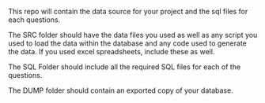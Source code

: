 This repo will contain the data source for your project and the sql files for each questions.

The SRC folder should have the data files you used as well as any script you used to load the data within the database and any code used to generate the data. If you used excel spreadsheets, include these as well.

The SQL Folder should include all the required SQL files for each of the questions.

The DUMP folder should contain an exported copy of your database.
